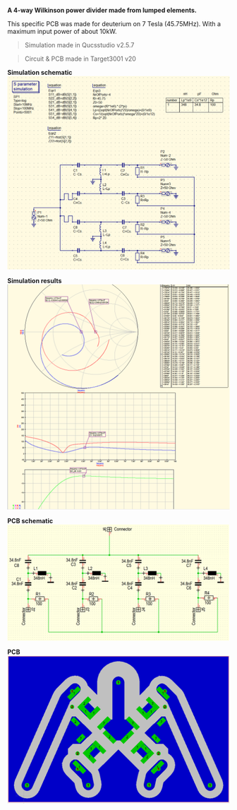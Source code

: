 **A 4-way Wilkinson power divider made from lumped elements.**

This specific PCB was made for deuterium on 7 Tesla (45.75MHz). With a maximum input power of about 10kW.

> Simulation made in Qucsstudio v2.5.7

> Circuit & PCB made in Target3001 v20

**Simulation schematic**
![Simulation schematic](Simulation/Schematic.png)

**Simulation results**
![Simulation results](Simulation/Simulation.png)

**PCB schematic**
![PCB schematic](PCB/Schematic.png)

**PCB**
![PCB](PCB/PCB.png)
